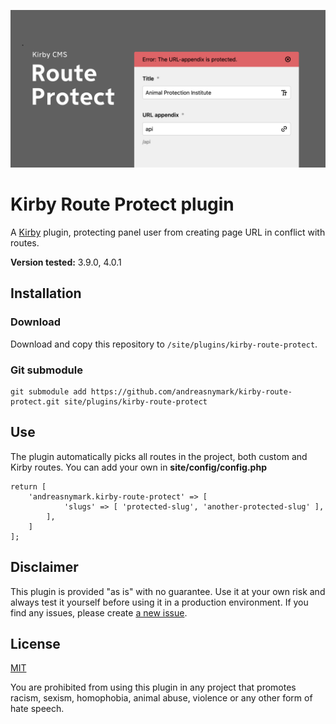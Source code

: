 ![Kirby Route Protect](kirby-route-protect.png)

# Kirby Route Protect plugin

A [Kirby](https://getkirby.com) plugin, protecting panel user from creating page URL in conflict with routes.

**Version tested:** 3.9.0, 4.0.1

## Installation

### Download

Download and copy this repository to `/site/plugins/kirby-route-protect`.

### Git submodule

	git submodule add https://github.com/andreasnymark/kirby-route-protect.git site/plugins/kirby-route-protect

## Use

The plugin automatically picks all routes in the project, both custom and Kirby routes. You can add your own in **site/config/config.php**

	return [
		'andreasnymark.kirby-route-protect' => [
				'slugs' => [ 'protected-slug', 'another-protected-slug' ],
			],
		]
	];


## Disclaimer

This plugin is provided "as is" with no guarantee. Use it at your own risk and always test it yourself before using it in a production environment. If you find any issues, please create [a new issue](//github.com/andreasnymark/kirby-route-protect/issues/new).

## License

[MIT](https://opensource.org/licenses/MIT)

You are prohibited from using this plugin in any project that promotes racism, sexism, homophobia, animal abuse, violence or any other form of hate speech.


